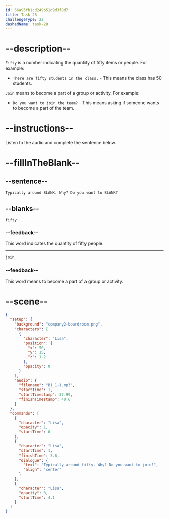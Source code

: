 ```yaml
---
id: 66a95fb1cd249b51d9d3f8d7
title: Task 28
challengeType: 22
dashedName: task-28
---
```

<!--
AUDIO REFERENCE:
Lisa: Typically around fifty. Why? Do you want to join?
-->

# --description--

`Fifty` is a number indicating the quantity of fifty items or people. For example:

- `There are fifty students in the class.` - This means the class has 50 students.

`Join` means to become a part of a group or activity. For example:

- `Do you want to join the team?` - This means asking if someone wants to become a part of the team.

# --instructions--

Listen to the audio and complete the sentence below.

# --fillInTheBlank--

## --sentence--

`Typically around BLANK. Why? Do you want to BLANK?`

## --blanks--

`fifty`

### --feedback--

This word indicates the quantity of fifty people.

---
`join`

### --feedback--

This word means to become a part of a group or activity.

# --scene--

```json
{
  "setup": {
    "background": "company2-boardroom.png",
    "characters": [
      {
        "character": "Lisa",
        "position": {
          "x": 50,
          "y": 15,
          "z": 1.2
        },
        "opacity": 0
      }
    ],
    "audio": {
      "filename": "B1_1-1.mp3",
      "startTime": 1,
      "startTimestamp": 37.99,
      "finishTimestamp": 40.6
    }
  },
  "commands": [
    {
      "character": "Lisa",
      "opacity": 1,
      "startTime": 0
    },
    {
      "character": "Lisa",
      "startTime": 1,
      "finishTime": 3.6,
      "dialogue": {
        "text": "Typically around fifty. Why? Do you want to join?",
        "align": "center"
      }
    },
    {
      "character": "Lisa",
      "opacity": 0,
      "startTime": 4.1
    }
  ]
}
```
